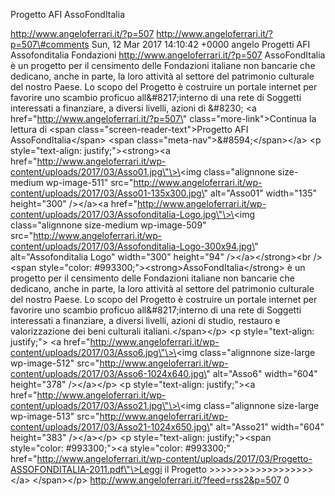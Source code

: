 Progetto AFI AssoFondItalia

http://www.angeloferrari.it/?p=507 http://www.angeloferrari.it/?p=507\#comments Sun, 12 Mar 2017 14:10:42 +0000 angelo Progetti AFI Assofonditalia Fondazioni http://www.angeloferrari.it/?p=507 AssoFondItalia è un progetto per il censimento delle Fondazioni italiane non bancarie che dedicano, anche in parte, la loro attività al settore del patrimonio culturale del nostro Paese. Lo scopo del Progetto è costruire un portale internet per favorire uno scambio proficuo all&\#8217;interno di una rete di Soggetti interessati a finanziare, a diversi livelli, azioni di &\#8230; \<a href=\"http://www.angeloferrari.it/?p=507\" class=\"more-link\"\>Continua la lettura di \<span class=\"screen-reader-text\"\>Progetto AFI AssoFondItalia\</span\> \<span class=\"meta-nav\"\>&\#8594;\</span\>\</a\> \<p style=\"text-align: justify;\"\>\<strong\>\<a href=\"http://www.angeloferrari.it/wp-content/uploads/2017/03/Asso01.jpg\"\>\<img class=\"alignnone size-medium wp-image-511\" src=\"http://www.angeloferrari.it/wp-content/uploads/2017/03/Asso01-135x300.jpg\" alt=\"Asso01\" width=\"135\" height=\"300\" /\>\</a\>\<a href=\"http://www.angeloferrari.it/wp-content/uploads/2017/03/Assofonditalia-Logo.jpg\"\>\<img class=\"alignnone size-medium wp-image-509\" src=\"http://www.angeloferrari.it/wp-content/uploads/2017/03/Assofonditalia-Logo-300x94.jpg\" alt=\"Assofonditalia Logo\" width=\"300\" height=\"94\" /\>\</a\>\</strong\>\<br /\> \<span style=\"color: \#993300;\"\>\<strong\>AssoFondItalia\</strong\> è un progetto per il censimento delle Fondazioni italiane non bancarie che dedicano, anche in parte, la loro attività al settore del patrimonio culturale del nostro Paese. Lo scopo del Progetto è costruire un portale internet per favorire uno scambio proficuo all&\#8217;interno di una rete di Soggetti interessati a finanziare, a diversi livelli, azioni di studio, restauro e valorizzazione dei beni culturali italiani.\</span\>\</p\> \<p style=\"text-align: justify;\"\> \<a href=\"http://www.angeloferrari.it/wp-content/uploads/2017/03/Asso6.jpg\"\>\<img class=\"alignnone size-large wp-image-512\" src=\"http://www.angeloferrari.it/wp-content/uploads/2017/03/Asso6-1024x640.jpg\" alt=\"Asso6\" width=\"604\" height=\"378\" /\>\</a\>\</p\> \<p style=\"text-align: justify;\"\>\<a href=\"http://www.angeloferrari.it/wp-content/uploads/2017/03/Asso21.jpg\"\>\<img class=\"alignnone size-large wp-image-513\" src=\"http://www.angeloferrari.it/wp-content/uploads/2017/03/Asso21-1024x650.jpg\" alt=\"Asso21\" width=\"604\" height=\"383\" /\>\</a\>\</p\> \<p style=\"text-align: justify;\"\>\<span style=\"color: \#993300;\"\>\<a style=\"color: \#993300;\" href=\"http://www.angeloferrari.it/wp-content/uploads/2017/03/Progetto-ASSOFONDITALIA-2011.pdf\"\>Leggi il Progetto &gt;&gt;&gt;&gt;&gt;&gt;&gt;&gt;&gt;&gt;&gt;&gt;&gt;&gt;&gt;&gt;&gt;&gt;\</a\> \</span\>\</p\> http://www.angeloferrari.it/?feed=rss2&p=507 0

